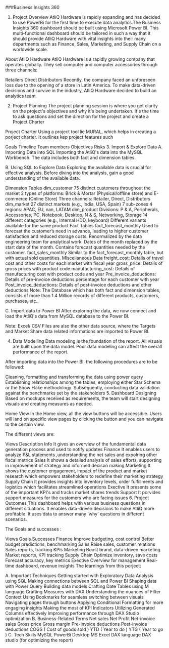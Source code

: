 
###Business Insights 360
1. Project Overview
AtliQ Hardware is rapidly expanding and has decided to use PowerBi for the first time to execute data analytics.The Business Insights 360 dashboard should be built using Microsoft Power BI. This multi-functional dashboard should be tailored in such a way that it should provide AtliQ Hardware with vital insights into their many departments such as Finance, Sales, Marketing, and Supply Chain on a worldwide scale.

About AtliQ Hardware
AtliQ Hardware is a rapidly growing company that operates globally. They sell computer and computer accessories through three channels:

Retailers
Direct
Distributors
Recently, the company faced an unforeseen loss due to the opening of a store in Latin America. To make data-driven decisions and survive in the industry, AtliQ Hardware decided to build an analytics team.

2. Project Planning
The project planning session is where you get clarity on the project's objectives and why it's being undertaken. It's the time to ask questions and set the direction for the project and create a Project Charter

Project Charter
Using a project tool lie MURAL, which helps in creating a porject charter. It outlines kep project features such

Goals
Timeline
Team members
Objectives
Risks
3. Import & Explore Data
A. Importing Data into SQL
Importing the AtliQ's data into the MySQL Workbench. The data includes both fact and dimension tables.

B. Using SQL to Explore Data
Exploring the available data is crucial for effective analysis. Before diving into the analysis, gain a good understanding of the available data.

Dimension Tables
dim_customer
75 distinct customers throughout the market
2 types of platforms: Brick & Mortar (Physical/offline store) and E-commerce (Online Store)
Three channels: Retailer, Direct, Distributors
dim_market
27 distinct markets (e.g., India, USA, Spain)
7 sub-zones
4 regions: APAC, EU, nan, LATAM
dim_product
Divisions: P & A, Peripherals, Accessories, PC, Notebook, Desktop, N & S, Networking, Storage
14 different categories (e.g., Internal HDD, keyboard)
Different variants available for the same product
Fact Tables
fact_forecast_monthly
Used to forecast the customer’s need in advance, leading to higher customer satisfaction and reduced storage costs.
Renormalized by the data engineering team for analytical work.
Dates of the month replaced by the start date of the month.
Contains forecast quantities needed by the customer.
fact_sales_monthly
Similar to the fact_forecast_monthly table, but with actual sold quantities.
Miscellaneous Data
freight_cost: Details of travel cost and other costs for each market with fiscal year
gross_price: Details of gross prices with product code
manufacturing_cost: Details of manufacturing cost with product code and year
Pre_invoice_deductions: Details of pre-invoice deductions percentage for each customer with year
Post_invoice_deductions: Details of post-invoice deductions and other deductions
Note: The Database which has both fact and dimension tables, consists of more than 1.4 Million records of different products, customers, purchases, etc..

C. Import data to Power BI
After exploring the data, we now connect and load the AtliQ's data from MySQL database to the Power BI.

Note: Excel/ CSV Files are also the other data source, where the Targets and Market Share data related informations are imported to Power BI.

4. Data Modelling
Data modeling is the foundation of the report. All visuals are built upon the data model. Poor data modeling can affect the overall performance of the report.

After importing data into the Power BI, the following procedures are to be followed:

Cleaning, formatting and transforming the data using power query
Establishing relationships among the tables, employing either Star Schema or the Snow Flake methodology.
Subsequently, conducting data validation against the benchmarks set by the stakeholders
5. Dashboard Designing
Based on mockups received as requirements, the team will start designing visuals and creating measures as needed.

Home View
In the Home view, all the view buttons will be accessible. Users will land on specific view pages by clicking the button and you can navigate to the certain view.

The different views are:

Views	Description
Info	It gives an overview of the fundamental data generation process and used to notify updates
Finance	It enables users to analyze P&L statements ,understanding the net sales and expolring other fiscal metrics
Sales	It shows a detailed analysis of sales efforts, supporting in improvement of strategy and informed decison making
Marketing	It shows the customer engagement, impact of the product and market research which empowers stakeholders to redefine their marketing strategy
Supply Chain	It provides insights into inventory levels, order fulfillments and logistics which facilitates streamlined operations
Exective	It presents some of the important KPI's and tracks market shares trends
Support	It porvides support measures for the customers who are facing issues
6. Project Outcomes
This dashboard helps with various business questions in different situations. It enables data-driven decisions to make AtliQ more profitable. It uses data to answer many 'why' questions in different scenarios.

The Goals and successes :

Views	Goals	Successes
Finance	Improve budgeting, cost control	Better budget predictions, benchmarking
Sales	Raise sales, customer relations	Sales reports, tracking KPIs
Marketing	Boost brand, data-driven marketing	Market reports, KPI tracking
Supply Chain	Optimize inventory, save costs	Forecast accuracy, key metrics
Exective	Overview for management	Real-time dashboard, revenue insights
The learnings from this porject:

A. Important Techniques
Getting started with Exploratory Data Analysis using SQL
Making connections between SQL and Power BI
Shaping data with Power Query
Building data models
Crafting Date Tables using M language
Crafting Measures with DAX
Understanding the nuances of Filter Context
Using Bookmarks for seamless switching between visuals
Navigating pages through buttons
Applying Conditional Formatting for more engaging insights
Making the most of KPI Indicators
Utilizing Generated Columns effectively
Improving performance through DAX Studio optimization
B. Business-Related Terms
Net sales
Net Profit
Net-invoice sales
Gross price
Gross margin
Pre-invoice deductions
Post-invoice deductions
COGS ( Cost of goods sold )
YTD ( Year to do )
YTG ( Year to go )
C. Tech Skills
MySQL
PowerBi Desktop
MS Excel
DAX language
DAX studio (for optimizing the report)
